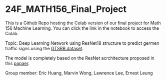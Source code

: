 # 24F_MATH156_Final_Project
This is a Github Repo hosting the Colab version of our final project for Math 156 Machine Learning. You can click the link in the notebook to access the Colab.

Topic: Deep Learning Network using ResNet18 structure to predict germen traffic signs using the [GTSRB dataset](https://www.kaggle.com/datasets/meowmeowmeowmeowmeow/gtsrb-german-traffic-sign/data?select=Train).

The model is completely based on the ResNet acrchitecture proposed in this [papaer](https://arxiv.org/abs/1512.03385).

Group member: Eric Huang, Marvin Wong, Lawrence Lee, Ernest Leung
